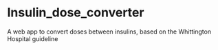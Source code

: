 # Insulin_dose_converter
A web app to convert doses between insulins, based on the Whittington Hospital guideline

